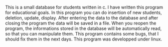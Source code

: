 This is a small database for students written in c. I have written this program for educational goals. In this program you can do insertion of new students, deletion, update, display. After entering the data to the database and after closing the program the data will be saved in a file. When you reopen the program, the informations stored in the database will be automatically read, so that you can manipulate them. This program contains some bugs, that I should fix them in the next days.  This program was developped under linux. 
